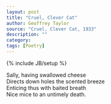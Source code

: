 ```yaml
---
layout: post
title: "Cruel, Clever Cat"
author: Geoffrey Taylor
source: "Cruel, Clever Cat, 1933"
description: ""
category:
tags: [Poetry]
---
```

{% include JB/setup %}

Sally, having swallowed cheese<br>
Directs down holes the scented breeze<br>
Enticing thus with baited breath<br>
Nice mice to an untimely death.
